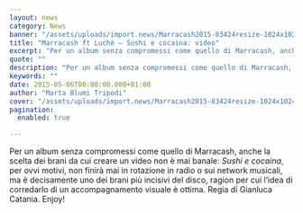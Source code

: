 ```yaml
---
layout: news
category: News
banner: "/assets/uploads/import.news/Marracash2015-83424resize-1024x1024.jpg"
title: "Marracash ft Luché – Sushi e cocaina: video"
excerpt: "Per un album senza compromessi come quello di Marracash, anche la scelta dei brani da cui creare un video non è mai banale: Sushi e cocaina, per ovvi motivi, non finirà mai in rotazione in radio o sui network musicali, ma è decisamente uno dei brani più incisivi del disco, ragion per cui l’idea di [&hellip"
quote: ""
description: "Per un album senza compromessi come quello di Marracash, anche la scelta dei brani da cui creare un video non è mai banale: Sushi e cocaina, per ovvi motivi, non finirà mai in rotazione in radio o sui network musicali, ma è decisamente uno dei brani più incisivi del disco, ragion per cui l’idea di [&hellip"
keywords: ""
date: 2015-05-06T00:00:00.000+01:00
author: "Marta Blumi Tripodi"
cover: "/assets/uploads/import.news/Marracash2015-83424resize-1024x1024.jpg"
pagination:
  enabled: true

---
```


Per un album senza compromessi come quello di Marracash, anche la scelta dei brani da cui creare un video non è mai banale: _Sushi e cocaina_, per ovvi motivi, non finirà mai in rotazione in radio o sui network musicali, ma è decisamente uno dei brani più incisivi del disco, ragion per cui l’idea di corredarlo di un accompagnamento visuale è ottima. Regia di Gianluca Catania. Enjoy!